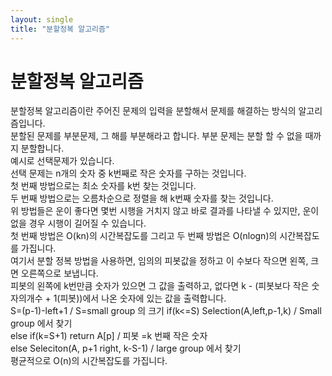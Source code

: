 ```yaml
---
layout: single
title: "분할정복 알고리즘"
---
```


# 분할정복 알고리즘
분할정복 알고리즘이란 주어진 문제의 입력을 분할해서 문제를 해결하는 방식의 알고리즘입니다.    
분할된 문제를 부분문제, 그 해를 부분해라고 합니다. 부분 문제는 분할 할 수 없을 때까지 분할합니다.     
예시로 선택문제가 있습니다.    
선택 문제는 n개의 숫자 중 k번째로 작은 숫자를 구하는 것입니다.      
첫 번째 방법으로는 최소 숫자를 k번 찾는 것입니다.     
두 번째 방법으로는 오름차순으로 정렬을 해 k번째 숫자를 찾는 것입니다.     
위 방법들은 운이 좋다면 몇번 시행을 거치지 않고 바로 결과를 나타낼 수 있지만, 운이 없을 경우 시행이 길어질 수 있습니다.          
첫 번째 방법은  O(kn)의 시간복잡도를 그리고 두 번째 방법은 O(nlogn)의 시간복잡도를 가집니다.       
여기서 분할 정복 방법을 사용하면, 임의의 피봇값을 정하고 이 수보다 작으면 왼쪽, 크면 오른쪽으로 보냅니다.       
피봇의 왼쪽에 k번만큼 숫자가 있으면 그 값을 출력하고, 없다면 k - (피봇보다 작은 숫자의개수 + 1(피봇))에서 나온 숫자에 있는 값을 출력합니다.    
S=(p-1)-left+1   		/ S=small group 의 크기 
if(k<=S) Selection(A,left,p-1,k)  / Small group 에서 찾기     
else if(k=S+1) return A[p]			/ 피봇 =k 번째 작은 숫자      
else Seleciton(A, p+1 right, k-S-1)	/ large group 에서 찾기    
평균적으로 O(n)의 시간복잡도를 가집니다.

